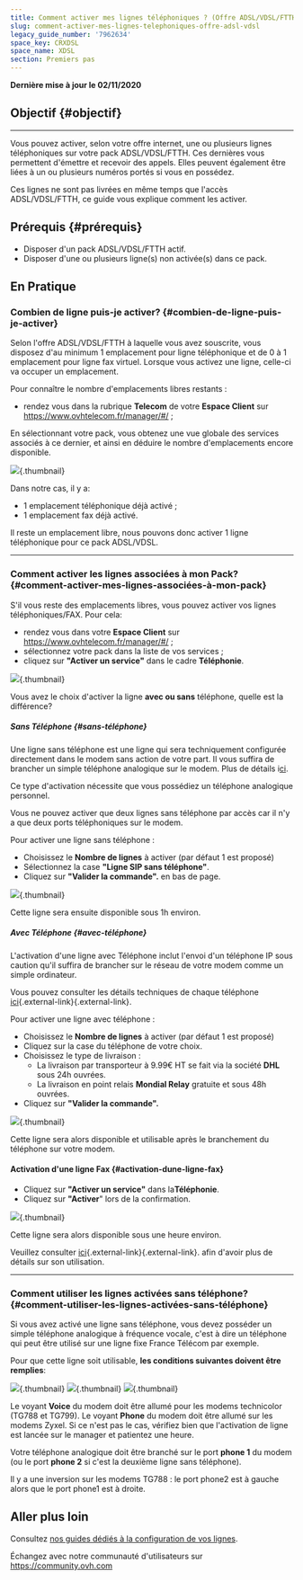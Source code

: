 ```yaml
---
title: Comment activer mes lignes téléphoniques ? (Offre ADSL/VDSL/FTTH)
slug: comment-activer-mes-lignes-telephoniques-offre-adsl-vdsl
legacy_guide_number: '7962634'
space_key: CRXDSL
space_name: XDSL
section: Premiers pas
---
```


**Dernière mise à jour le 02/11/2020**

## Objectif {#objectif}
---------

Vous pouvez activer, selon votre offre internet, une ou plusieurs lignes téléphoniques sur votre pack ADSL/VDSL/FTTH. 
Ces dernières vous permettent d'émettre et recevoir des appels. Elles peuvent également être liées à un ou plusieurs numéros portés si vous en possédez.

Ces lignes ne sont pas livrées en même temps que l'accès ADSL/VDSL/FTTH, ce guide vous explique comment les activer.


## Prérequis {#prérequis}

-   Disposer d'un pack ADSL/VDSL/FTTH actif.
-   Disposer d'une ou plusieurs ligne(s) non activée(s) dans ce pack.


## En Pratique

### Combien de ligne puis-je activer? {#combien-de-ligne-puis-je-activer}

Selon l'offre ADSL/VDSL/FTTH à laquelle vous avez souscrite, vous disposez d'au minimum 1 emplacement pour ligne téléphonique et de 0 à 1 emplacement pour ligne fax virtuel. 
Lorsque vous activez une ligne, celle-ci va occuper un emplacement.

Pour connaître le nombre d'emplacements libres restants :

-   rendez vous dans la rubrique **Telecom** de votre **Espace Client** sur <https://www.ovhtelecom.fr/manager/#/> ;

En sélectionnant votre pack, vous obtenez une vue globale des services associés à ce dernier, et ainsi en déduire le nombre d'emplacements encore disponible.



![](images/Activation01-edit.png){.thumbnail}

Dans notre cas, il y a:

-   1 emplacement téléphonique déjà activé ;
-   1 emplacement fax déjà activé.

Il reste un emplacement libre, nous pouvons donc activer 1 ligne téléphonique pour ce pack ADSL/VDSL.

------------------------------------------------------------------------

### Comment activer les lignes associées à mon Pack? {#comment-activer-mes-lignes-associées-à-mon-pack}

S'il vous reste des emplacements libres, vous pouvez activer vos lignes téléphoniques/FAX. Pour cela:

-   rendez vous dans votre ****Espace Client**** sur <https://www.ovhtelecom.fr/manager/#/> ;
-   sélectionnez votre pack dans la liste de vos services ;
-   cliquez sur **"Activer un service"** dans le cadre **Téléphonie**.

![](images/Activation02-edit.png){.thumbnail}

Vous avez le choix d'activer la ligne **avec ou sans** téléphone, quelle est la différence?

##### Sans Téléphone {#sans-téléphone}

Une ligne sans téléphone est une ligne qui sera techniquement configurée directement dans le modem sans action de votre part. Il vous suffira de brancher un simple téléphone analogique sur le modem. Plus de détails i[ci](#Commentactivermeslignestéléphoniques?(OffreADSL/VDSL)-SansTelephone).

Ce type d'activation nécessite que vous possédiez un téléphone analogique personnel.

Vous ne pouvez activer que deux lignes sans téléphone par accès car il n'y a que deux ports téléphoniques sur le modem.

Pour activer une ligne sans téléphone :

-   Choisissez le **Nombre de lignes** à activer (par défaut 1 est proposé)
-   Sélectionnez la case **"Ligne SIP sans téléphone"**.
-   Cliquez sur **"Valider la commande".** en bas de page.

![](images/Activation03-edit.png){.thumbnail}

Cette ligne sera ensuite disponible sous 1h environ.

##### Avec Téléphone {#avec-téléphone}

L'activation d'une ligne avec Téléphone inclut l'envoi d'un téléphone IP sous caution qu'il suffira de brancher sur le réseau de votre modem comme un simple ordinateur.

Vous pouvez consulter les détails techniques de chaque téléphone [ici](http://www.ovhtelecom.fr/telephonie/comparatif-des-telephones.xml){.external-link}[](http://www.ovhtelecom.fr/telephonie/comparatif-des-telephones.xml){.external-link}.

Pour activer une ligne avec téléphone :

-   Choisissez le **Nombre de lignes** à activer (par défaut 1 est proposé)
-   Cliquez sur la case du téléphone de votre choix.
-   Choisissez le type de livraison :
    -   La livraison par transporteur à 9.99€ HT se fait via la société **DHL** sous 24h ouvrées.
    -   La livraison en point relais **Mondial Relay** gratuite et sous 48h ouvrées.
-   Cliquez sur **"Valider la commande".**

![](images/Activation04-edit.png){.thumbnail}

Cette ligne sera alors disponible et utilisable après le branchement du téléphone sur votre modem.

#### Activation d'une ligne Fax {#activation-dune-ligne-fax}

-   Cliquez sur **"Activer un service"** dans la**Téléphonie**.
-   Cliquez sur **"Activer**" lors de la confirmation.

![](images/Activation05-edit.png){.thumbnail}

Cette ligne sera alors disponible sous une heure environ.

Veuillez consulter [ici](https://docs.ovh.com/fr/fax/){.external-link}[](https://docs.ovh.com/fr/fax/){.external-link}. afin d'avoir plus de détails sur son utilisation.

------------------------------------------------------------------------

### Comment utiliser les lignes activées sans téléphone? {#comment-utiliser-les-lignes-activées-sans-téléphone}

Si vous avez activé une ligne sans téléphone, vous devez posséder un simple téléphone analogique à fréquence vocale, c'est à dire un téléphone qui peut être utilisé sur une ligne fixe France Télécom par exemple.

Pour que cette ligne soit utilisable, **les conditions suivantes doivent être remplies**:

![](images/2015-03-18-143620_120x314_scrot.png){.thumbnail}
![](images/Activation06-edit.png){.thumbnail}
![](images/untitled.jpg){.thumbnail}

Le voyant **Voice** du modem doit être allumé pour les modems technicolor (TG788 et TG799). Le voyant **Phone** du modem doit être allumé sur les modems Zyxel.
Si ce n'est pas le cas, vérifiez bien que l'activation de ligne est lancée sur le manager et patientez une heure.

Votre téléphone analogique doit être branché sur le port **phone 1** du modem (ou le port **phone 2** si c'est la deuxième ligne sans téléphone).

Il y a une inversion sur les modems TG788 : le port phone2 est à gauche alors que le port phone1 est à droite.

## Aller plus loin

Consultez [nos guides dédiés à la configuration de vos lignes](https://docs.ovh.com/fr/voip/).

Échangez avec notre communauté d'utilisateurs sur <https://community.ovh.com>
